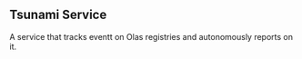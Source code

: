 ## Tsunami Service

A service that tracks eventt on Olas registries and autonomously reports on it.

